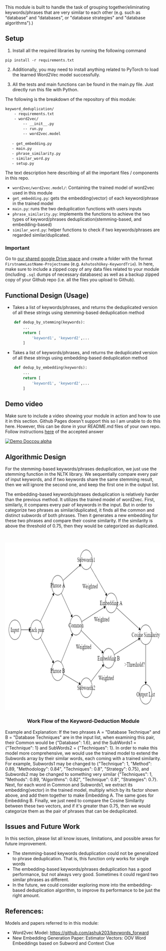 This module is built to handle the task of grouping together/eliminating keywords/phrases that are very similar to each other (e.g. such as “database” and “databases”, or "database strategies" and "database algorithms").)

## Setup

1. Install all the required libraries by running the following command
```
pip install -r requirements.txt 
```

2. Additionally, you may need to install anything related to PyTorch to load the learned Word2Vec model successfully.

3. All the tests and main functions can be found in the main.py file. Just directly run this file with Python.

The following is the breakdown of the repository of this module:
```
keyword_deduplication/
    - requirements.txt
    - word2vec/ 
        -- __init__.py
        -- run.py
        -- word2vec.model
    
   - get_embedding.py
   - main.py
   - phrase_similarity.py
   - similar_word.py
   - setup.py
```

The text description here describing of all the important files / components in this repo. 
* `word2vec/word2vec.model/`: Containing the trained model of word2vec used in this module
* `get_embedding.py`: gets the embedding(vector) of each keyword/phrase in the trained model
* `main.py`: runs the two deduplication functions with users inputs
* `phrase_similarity.py`: implements the functions to achieve the two types of keyword/phrases deduplication(stemming-based, and embedding-based)
* `similar_word.py`: helper functions to check if two keywords/phrases are regarded similar/duplicated.

### Important 
Go to [our shared google Drive space](https://drive.google.com/drive/folders/1rxPAdGTVcl-Xo6uuFovdKcCw5_FEaXIC?usp=sharing) and create a folder with the format `FirstnameLastName-Projectname` (e.g. `AshutoshUkey-KeywordTrie`). In here, make sure to include a zipped copy of any data files related to your module (including `.sql` dumps of necessary databases) as well as a backup zipped copy of your Github repo (i.e. all the files you upload to Github).



## Functional Design (Usage)

* Takes a list of keywords/phrases, and returns the deduplicated version of all these strings using stemming-based deduplication method
```python
    def dedup_by_stemming(keywords):
        ... 
        return [
            'keyword1', 'keyword2',...
        ]
```

* Takes a list of keywords/phrases, and returns the deduplicated version of all these strings using embedding-based deduplication method
```python
    def dedup_by_embedding(keywords):
        ...
        return [
            'keyword1', 'keyword2',...
        ]
```

## Demo video
Make sure to include a video showing your module in action and how to use it in this section. Github Pages doesn't support this so I am unable to do this here. However, this can be done in your README.md files of your own repo. Follow instructions [here](https://stackoverflow.com/questions/4279611/how-to-embed-a-video-into-github-readme-md) of the accepted answer 

[![Demo Doccou alpha](https://j.gifs.com/A6AAxO.gif)](https://www.youtube.com/watch?v=fgJSYN7pbOM&ab_channel=HaoxiangSun)


## Algorithmic Design 
For the stemming-based keywords/phrases deduplication, we just use the stemming function in the NLTK library. We sequentially compare every pair of input keywords, and if two keywords share the same stemming result, then we will ignore the second one, and keep the first one in the output list.

The embedding-based keywords/phrases deduplication is relatively harder than the previous method. It utilizes the trained model of word2vec. First, similarly, it compares every pair of keywords in the input. But in order to categorize two phrases as similar/duplicated, it finds all the common and distinct subwords of both phrases. Then it generates a new embedding for these two phrases and compare their cosine similarity. If the similarity is above the threshold of 0.75, then they would be categorized as duplicated. 

<!-- PROJECT LOGO -->
<br />
<p align="center">
  <a href="https://github.com/Forward-UIUC-2021F/keyword-deduplication">
    <img src="./embedding.jpg" alt="Logo" width="800" height="540">
  </a>

  <h3 align="center">Work Flow of the Keyword-Deduction Module</h3>

</p>
Example and Explanation:
If the two phrases A = "Database Technique" and B = "Database Techniques" are in the input list, when examining this pair, their Common would be {"Database": 1.6}, and the SubWords1 = {"Technique": 1} and SubWords2 = {"Techniques": 1}. In order to make this model more comprehensive, we would use the trained model to extend the Subwords array by their similar words, each coming with a trained similarity.
For example, Subwords1 may be changed to {"Technique": 1, "Method": 0.89, "Methodology": 0.84", "Techniques": 0.8", "Strategy": 0.75}, and Subwords2 may be changed to something very similar {"Techniques": 1, "Methods": 0.89, "Algorithms": 0.82", "Technique": 0.8", "Strategies": 0.7}.
Next, for each word in Common and Subwords1, we extract its embedding(vector) in the trained model, multiply which by its factor shown above, and add them together to make Embedding A. The same goes for Embedding B.
Finally, we just need to compare the Cosine Similarity between these two vectors, and if it's greater than 0.75, then we would categorize them as the pair of phrases that can be deduplicated.



## Issues and Future Work

In this section, please list all know issues, limitations, and possible areas for future improvement.

* The stemming-based keywords deduplication could not be generalized to phrase deduplication. That is, this function only works for single words
* The embedding-based keywords/phrases deduplication has a good performance, but not always very good. Sometimes it could regard two similar phrases as different.
* In the future, we could consider exploring more into the embedding-based deduplication algorithm, to improve its performance to be just the right amount.

## References: 
Models and papers referred to in this module: 

* Word2vec Model: https://github.com/ashuk203/keywords_forward
* New Embedding Generation Paper: 
Estimator Vectors: OOV Word Embeddings based on Subword and Context Clue

